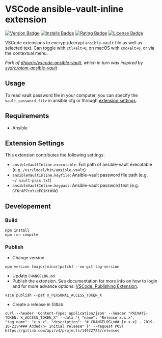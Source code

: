 # VSCode ansible-vault-inline extension

[![Version Badge](https://img.shields.io/vscode-marketplace/v/wolfmah.ansible-vault-inline.svg?style=flat-square&label=marketplace)](https://marketplace.visualstudio.com/items?itemName=wolfmah.ansible-vault-inline)
[![Installs Badge](https://img.shields.io/vscode-marketplace/i/wolfmah.ansible-vault-inline.svg?style=flat-square)](https://marketplace.visualstudio.com/items?itemName=wolfmah.ansible-vault-inline)
[![Rating Badge](https://img.shields.io/vscode-marketplace/r/wolfmah.ansible-vault-inline.svg?style=flat-square)](https://marketplace.visualstudio.com/items?itemName=wolfmah.ansible-vault-inline)
[![License Badge](https://img.shields.io/badge/License-MPL%202.0-blue.svg?style=flat-square)](https://www.mozilla.org/en-US/MPL/2.0/)

VSCode extensions to encrypt/decrypt `ansible-vault` file as well as selected text. Can toggle with <kbd>`ctl+alt+0`</kbd>, on macOS with <kbd>`cmd+alt+0`</kbd>, or via the contextual menu.

_Fork of [dhoeric/vscode-ansible-vault](https://github.com/dhoeric/vscode-ansible-vault), which in turn was inspired by [sydro/atom-ansible-vault](https://github.com/sydro/atom-ansible-vault)_


## Usage

To read vault password file in your computer, you can specify the `vault_password_file` in ansible.cfg or through [extension settings](#extension-settings).


## Requirements

- Ansible


## Extension Settings

This extension contributes the following settings:

* `ansibleVaultInline.executable`: Full path of ansible-vault executable (e.g. `/usr/local/bin/ansible-vault`)
* `ansibleVaultInline.keyfile`: Ansible-vault password file path (e.g. `~/.vault-pass.txt`)
* `ansibleVaultInline.keypass`: Ansible-vault password text (e.g. `GT6rAP7rxYzeFC1KtHVW`)


## Developement

### Build

```
npm install
npm run compile
```

### Publish

* Change version
```
npm version [major|minor|patch] --no-git-tag-version
```
* Update `CHANGELOG.md`
* Publish the extension. See documentation for more info on how to login and for more advance options: [VSCode: Publishing Extension](https://code.visualstudio.com/api/working-with-extensions/publishing-extension).
```
vsce publish --pat X_PERSONAL_ACCESS_TOKEN_X
```
* Create a release in Gitlab
```
curl --header 'Content-Type: application/json' --header "PRIVATE-TOKEN: X_ACCESS_TOKEN_X" --data '{ "name": "Release x.x.x", "tag_name": "x.x.x", "description": "# CHANGELOG\n## [x.x.x] - 2019-10-21\n### Added\n- Initial release" }' --request POST https://gitlab.com/api/v4/projects/14922723/releases
```
